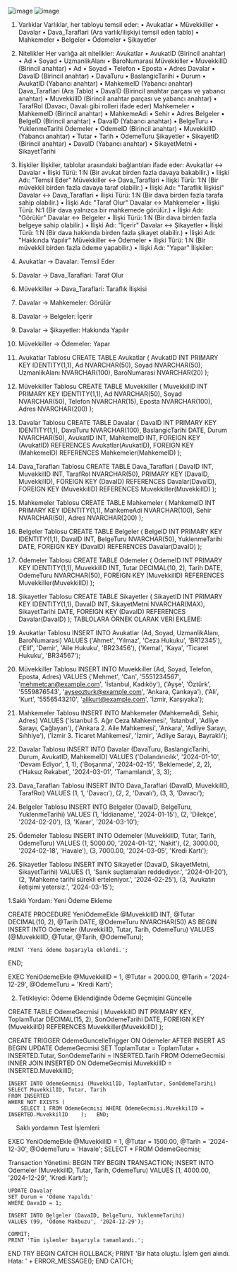 

![image](https://github.com/user-attachments/assets/25763501-9694-447f-beac-e45c7c26b43d)
![image](https://github.com/user-attachments/assets/a6e7fb8a-40a0-451b-a37f-1acbd95667ba)


1. Varlıklar
Varlıklar, her tabloyu temsil eder:
•	Avukatlar
•	Müvekkiller
•	Davalar
•	Dava_Taraflari (Ara varlık/ilişkiyi temsil eden tablo)
•	Mahkemeler
•	Belgeler
•	Ödemeler
•	Şikayetler
2. Nitelikler
Her varlığa ait nitelikler:
Avukatlar
•	AvukatID (Birincil anahtar)
•	Ad
•	Soyad
•	UzmanlikAlanı
•	BaroNumarasi
Müvekkiller
•	MuvekkilID (Birincil anahtar)
•	Ad
•	Soyad
•	Telefon
•	Eposta
•	Adres
Davalar
•	DavaID (Birincil anahtar)
•	DavaTuru
•	BaslangicTarihi
•	Durum
•	AvukatID (Yabancı anahtar)
•	MahkemeID (Yabancı anahtar)
Dava_Taraflari (Ara Tablo)
•	DavaID (Birincil anahtar parçası ve yabancı anahtar)
•	MuvekkilID (Birincil anahtar parçası ve yabancı anahtar)
•	TarafRol (Davacı, Davalı gibi rolleri ifade eder)
Mahkemeler
•	MahkemeID (Birincil anahtar)
•	MahkemeAdi
•	Sehir
•	Adres
Belgeler
•	BelgeID (Birincil anahtar)
•	DavaID (Yabancı anahtar)
•	BelgeTuru
•	YuklenmeTarihi
Ödemeler
•	OdemeID (Birincil anahtar)
•	MuvekkilID (Yabancı anahtar)
•	Tutar
•	Tarih
•	OdemeTuru
Şikayetler
•	SikayetID (Birincil anahtar)
•	DavaID (Yabancı anahtar)
•	SikayetMetni
•	SikayetTarihi

3. İlişkiler
İlişkiler, tablolar arasındaki bağlantıları ifade eder:
Avukatlar ↔ Davalar
•	İlişki Türü: 1:N (Bir avukat birden fazla davaya bakabilir.)
•	İlişki Adı: "Temsil Eder"
Müvekkiller ↔ Dava_Taraflari
•	İlişki Türü: 1:N (Bir müvekkil birden fazla davaya taraf olabilir.)
•	İlişki Adı: "Taraflık İlişkisi"
Davalar ↔ Dava_Taraflari
•	İlişki Türü: 1:N (Bir dava birden fazla tarafa sahip olabilir.)
•	İlişki Adı: "Taraf Olur"
Davalar ↔ Mahkemeler
•	İlişki Türü: N:1 (Bir dava yalnızca bir mahkemede görülür.)
•	İlişki Adı: "Görülür"
Davalar ↔ Belgeler
•	İlişki Türü: 1:N (Bir dava birden fazla belgeye sahip olabilir.)
•	İlişki Adı: "İçerir"
Davalar ↔ Şikayetler
•	İlişki Türü: 1:N (Bir dava hakkında birden fazla şikayet olabilir.)
•	İlişki Adı: "Hakkında Yapılır"
Müvekkiller ↔ Ödemeler
•	İlişki Türü: 1:N (Bir müvekkil birden fazla ödeme yapabilir.)
•	İlişki Adı: "Yapar"
İlişkiler:
1.	Avukatlar → Davalar: Temsil Eder
2.	Davalar → Dava_Taraflari: Taraf Olur
3.	Müvekkiller → Dava_Taraflari: Taraflık İlişkisi
4.	Davalar → Mahkemeler: Görülür
5.	Davalar → Belgeler: İçerir
6.	Davalar → Şikayetler: Hakkında Yapılır
7.	Müvekkiller → Ödemeler: Yapar


 1. Avukatlar Tablosu
CREATE TABLE Avukatlar (
    AvukatID INT PRIMARY KEY IDENTITY(1,1),
    Ad NVARCHAR(50),
    Soyad NVARCHAR(50),
    UzmanlikAlanı NVARCHAR(100),
    BaroNumarasi NVARCHAR(20)
);


2. Müvekkiller Tablosu
CREATE TABLE Muvekkiller (
    MuvekkilID INT PRIMARY KEY IDENTITY(1,1),
    Ad NVARCHAR(50),
    Soyad NVARCHAR(50),
    Telefon NVARCHAR(15),
    Eposta NVARCHAR(100),
    Adres NVARCHAR(200)
);

3. Davalar Tablosu
CREATE TABLE Davalar (
    DavaID INT PRIMARY KEY IDENTITY(1,1),
    DavaTuru NVARCHAR(100),
    BaslangicTarihi DATE,
    Durum NVARCHAR(50),
    AvukatID INT,
    MahkemeID INT,
    FOREIGN KEY (AvukatID) REFERENCES Avukatlar(AvukatID),
    FOREIGN KEY (MahkemeID) REFERENCES Mahkemeler(MahkemeID)
);

 4. Dava_Tarafları Tablosu
CREATE TABLE Dava_Taraflari (
    DavaID INT,
    MuvekkilID INT,
    TarafRol NVARCHAR(50),
    PRIMARY KEY (DavaID, MuvekkilID),
    FOREIGN KEY (DavaID) REFERENCES Davalar(DavaID),
    FOREIGN KEY (MuvekkilID) REFERENCES Muvekkiller(MuvekkilID)
);

5. Mahkemeler Tablosu
CREATE TABLE Mahkemeler (
    MahkemeID INT PRIMARY KEY IDENTITY(1,1),
    MahkemeAdi NVARCHAR(100),
    Sehir NVARCHAR(50),
    Adres NVARCHAR(200)
);


 6. Belgeler Tablosu
CREATE TABLE Belgeler (
    BelgeID INT PRIMARY KEY IDENTITY(1,1),
    DavaID INT,
    BelgeTuru NVARCHAR(50),
    YuklenmeTarihi DATE,
    FOREIGN KEY (DavaID) REFERENCES Davalar(DavaID)
);

7. Ödemeler Tablosu
CREATE TABLE Odemeler (
    OdemeID INT PRIMARY KEY IDENTITY(1,1),
    MuvekkilID INT,
    Tutar DECIMAL(10, 2),
    Tarih DATE,
    OdemeTuru NVARCHAR(50),
    FOREIGN KEY (MuvekkilID) REFERENCES Muvekkiller(MuvekkilID)
);



8. Şikayetler Tablosu
CREATE TABLE Sikayetler (
    SikayetID INT PRIMARY KEY IDENTITY(1,1),
    DavaID INT,
    SikayetMetni NVARCHAR(MAX),
    SikayetTarihi DATE,
    FOREIGN KEY (DavaID) REFERENCES Davalar(DavaID)
);
TABLOLARA ÖRNEK OLARAK VERİ EKLEME:
1. Avukatlar Tablosu
INSERT INTO Avukatlar (Ad, Soyad, UzmanlikAlanı, BaroNumarasi)
VALUES 
('Ahmet', 'Yılmaz', 'Ceza Hukuku', 'BR12345'),
('Elif', 'Demir', 'Aile Hukuku', 'BR23456'),
('Kemal', 'Kaya', 'Ticaret Hukuku', 'BR34567');
2. Müvekkiller Tablosu
INSERT INTO Muvekkiller (Ad, Soyad, Telefon, Eposta, Adres)
VALUES 
('Mehmet', 'Can', '5551234567', 'mehmetcan@example.com', 'İstanbul, Kadıköy'),
('Ayşe', 'Öztürk', '5559876543', 'ayseozturk@example.com', 'Ankara, Çankaya'),
('Ali', 'Kurt', '5556543210', 'alikurt@example.com', 'İzmir, Karşıyaka');

3. Mahkemeler Tablosu
INSERT INTO Mahkemeler (MahkemeAdi, Sehir, Adres)
VALUES 
('İstanbul 5. Ağır Ceza Mahkemesi', 'İstanbul', 'Adliye Sarayı, Çağlayan'),
('Ankara 2. Aile Mahkemesi', 'Ankara', 'Adliye Sarayı, Sıhhiye'),
('İzmir 3. Ticaret Mahkemesi', 'İzmir', 'Adliye Sarayı, Bayraklı');


4. Davalar Tablosu
INSERT INTO Davalar (DavaTuru, BaslangicTarihi, Durum, AvukatID, MahkemeID)
VALUES 
('Dolandırıcılık', '2024-01-10', 'Devam Ediyor', 1, 1),
('Boşanma', '2024-02-15', 'Beklemede', 2, 2),
('Haksız Rekabet', '2024-03-01', 'Tamamlandı', 3, 3);

5. Dava_Tarafları Tablosu
INSERT INTO Dava_Taraflari (DavaID, MuvekkilID, TarafRol)
VALUES 
(1, 1, 'Davacı'),
(2, 2, 'Davalı'),
(3, 3, 'Davacı');

6. Belgeler Tablosu
INSERT INTO Belgeler (DavaID, BelgeTuru, YuklenmeTarihi)
VALUES 
(1, 'İddianame', '2024-01-15'),
(2, 'Dilekçe', '2024-02-20'),
(3, 'Karar', '2024-03-10');

7. Ödemeler Tablosu
INSERT INTO Odemeler (MuvekkilID, Tutar, Tarih, OdemeTuru)
VALUES 
(1, 5000.00, '2024-01-12', 'Nakit'),
(2, 3000.00, '2024-02-18', 'Havale'),
(3, 7000.00, '2024-03-05', 'Kredi Kartı');




8. Şikayetler Tablosu
INSERT INTO Sikayetler (DavaID, SikayetMetni, SikayetTarihi)
VALUES 
(1, 'Sanık suçlamaları reddediyor.', '2024-01-20'),
(2, 'Mahkeme tarihi sürekli erteleniyor.', '2024-02-25'),
(3, 'Avukatın iletişimi yetersiz.', '2024-03-15');

1.Saklı Yordam: Yeni Ödeme Ekleme

CREATE PROCEDURE YeniOdemeEkle
    @MuvekkilID INT,
    @Tutar DECIMAL(10, 2),
    @Tarih DATE,
    @OdemeTuru NVARCHAR(50)
AS
BEGIN
    INSERT INTO Odemeler (MuvekkilID, Tutar, Tarih, OdemeTuru)
    VALUES (@MuvekkilID, @Tutar, @Tarih, @OdemeTuru);

    PRINT 'Yeni ödeme başarıyla eklendi.';
END;

EXEC YeniOdemeEkle @MuvekkilID = 1, @Tutar = 2000.00, @Tarih = '2024-12-29', @OdemeTuru = 'Kredi Kartı';

















2. Tetikleyici: Ödeme Eklendiğinde Ödeme Geçmişini Güncelle

CREATE TABLE OdemeGecmisi (
    MuvekkilID INT PRIMARY KEY,
    ToplamTutar DECIMAL(15, 2),
    SonOdemeTarihi DATE,
    FOREIGN KEY (MuvekkilID) REFERENCES Muvekkiller(MuvekkilID)
);

CREATE TRIGGER OdemeGuncelleTrigger
ON Odemeler
AFTER INSERT
AS
BEGIN
    UPDATE OdemeGecmisi
    SET 
        ToplamTutar = ToplamTutar + INSERTED.Tutar,
        SonOdemeTarihi = INSERTED.Tarih
    FROM OdemeGecmisi
    INNER JOIN INSERTED ON OdemeGecmisi.MuvekkilID = INSERTED.MuvekkilID;

    INSERT INTO OdemeGecmisi (MuvekkilID, ToplamTutar, SonOdemeTarihi)
    SELECT MuvekkilID, Tutar, Tarih
    FROM INSERTED
    WHERE NOT EXISTS (
        SELECT 1 FROM OdemeGecmisi WHERE OdemeGecmisi.MuvekkilID = INSERTED.MuvekkilID    );   END;
 
Saklı yordamın Test İşlemleri:

EXEC YeniOdemeEkle 
    @MuvekkilID = 1, 
    @Tutar = 1500.00, 
    @Tarih = '2024-12-30', 
    @OdemeTuru = 'Havale';
SELECT * FROM OdemeGecmisi;

Transaction Yönetimi:
BEGIN TRY
    BEGIN TRANSACTION;
    INSERT INTO Odemeler (MuvekkilID, Tutar, Tarih, OdemeTuru)
    VALUES (1, 4000.00, '2024-12-29', 'Kredi Kartı');
    
    UPDATE Davalar
    SET Durum = 'Ödeme Yapıldı'
    WHERE DavaID = 1;
    
    INSERT INTO Belgeler (DavaID, BelgeTuru, YuklenmeTarihi)
    VALUES (99, 'Ödeme Makbuzu', '2024-12-29');
    
    COMMIT;
    PRINT 'Tüm işlemler başarıyla tamamlandı.';

END TRY
BEGIN CATCH
    ROLLBACK;
    PRINT 'Bir hata oluştu. İşlem geri alındı. Hata: ' + ERROR_MESSAGE();
END CATCH;

